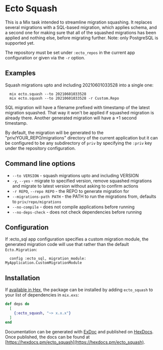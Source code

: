 # Ecto Squash

This is a Mix task intended to streamline migration squashing. It replaces
several migrations with a SQL-based migration, which applies schema, and
a second one for making sure that all of the squashed migrations has been
applied and nothing else, before migrating further.
Note: only PostgreSQL is supported yet.

The repository must be set under `:ecto_repos` in the
current app configuration or given via the `-r` option.

## Examples

Squash migrations upto and including 20210601033528 into a single one:

      mix ecto.squash --to 20210601033528
      mix ecto.squash --to 20210601033528 -r Custom.Repo

SQL migration will have a filename prefixed with timestamp of the latest
migration squashed. That way it won't be applied if squashed migration is
already there. Another generated migration will have a +1 second
timestamp.

By default, the migration will be generated to the
"priv/YOUR_REPO/migrations" directory of the current application
but it can be configured to be any subdirectory of `priv` by
specifying the `:priv` key under the repository configuration.

## Command line options

* `--to VERSION` - squash migrations upto and including VERSION
* `-y`, `--yes` - migrate to specified version, remove squashed migrations
and migrate to latest version without asking to confirm actions
* `-r REPO`, `--repo REPO` - the REPO to generate migration for
* `--migrations-path PATH` - the PATH to run the migrations from,
  defaults to `priv/repo/migrations`
* `--no-compile` - does not compile applications before running
* `--no-deps-check` - does not check dependencies before running

## Configuration

If :ecto_sql app configuration specifies a custom migration module,
the generated migration code will use that rather than the default
`Ecto.Migration`:

      config :ecto_sql, migration_module: MyApplication.CustomMigrationModule

## Installation

If [available in Hex](https://hex.pm/docs/publish), the package can be installed
by adding `ecto_squash` to your list of dependencies in `mix.exs`:

```elixir
def deps do
  [
    {:ecto_squash, "~> x.x.x"}
  ]
end
```

Documentation can be generated with [ExDoc](https://github.com/elixir-lang/ex_doc)
and published on [HexDocs](https://hexdocs.pm). Once published, the docs can
be found at [https://hexdocs.pm/ecto_squash](https://hexdocs.pm/ecto_squash).

